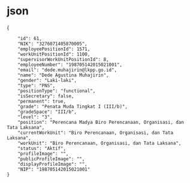 # json

{
    
        "id": 61,
        "NIK": "3276071405870005",
        "employeePositionId": 1571,
        "workUnitPositionId": 1100,
        "supervisorWorkUnitPositionId": 8,
        "employeeNumber": "198705142015021001",
        "email": "dede.muhajirin@lkpp.go.id",
        "name": "Dede Agustina Muhajirin",
        "gender": "Laki-laki",
        "type": "PNS",
        "positionType": "functional",
        "isSecretary": false,
        "permanent": true,
        "grade": "Penata Muda Tingkat I (III/b)",
        "gradeSpace": "III/b",
        "level": "3",
        "position": "Perencana Madya Biro Perencanaan, Organisasi, dan Tata Laksana",
        "currentWorkUnit": "Biro Perencanaan, Organisasi, dan Tata Laksana",
        "workUnit": "Biro Perencanaan, Organisasi, dan Tata Laksana",
        "status": "Aktif",
        "profileImage": "",
        "publicProfileImage": "",
        "displayProfileImage": "",
        "NIP": "198705142015021001"
    }
